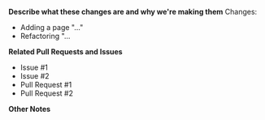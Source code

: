 **Describe what these changes are and why we're making them**
Changes:
  * Adding a page "..."
  * Refactoring "...

**Related Pull Requests and Issues**
* Issue #1
* Issue #2
* Pull Request #1
* Pull Request #2

**Other Notes**
